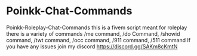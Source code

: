 # Poinkk-Chat-Commands
Poinkk-Roleplay-Chat-Commands this is a fivem script meant for roleplay there is a variety of commands /me command, /do Command, /showid command, /twt command, /occ command, /911 command, /511 command 
If you have any issues join my discord https://discord.gg/SAKm8cKmtN
